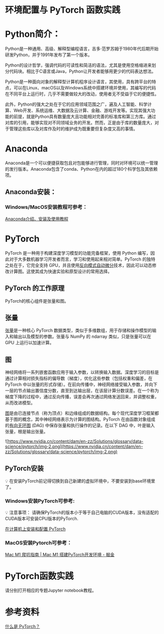 # 环境配置与 PyTorch 函数实践

# Python简介：

Python是一种通用、高级、解释型编程语言，吉多·范罗苏姆于1980年代后期开始研发Python，并于1991年发布了第一个版本。

Python的设计哲学，强调代码的可读性和简洁的语法，尤其是使用空格缩进来划分代码块。相比于C语言或Java，Python让开发者能够用更少的代码表达想法。

Python是一种面向对象的解释型计算机程序设计语言，其使用，具有跨平台的特点，可以在Linux、macOS以及Windows系统中搭建环境并使用，其编写的代码在不同平台上运行时，几乎不需要做较大的改动，使用者无不受益于它的便捷性。

此外，Python的强大之处在于它的应用领域范围之广，遍及人工智能、科学计算、Web开发、系统运维、大数据及云计算、金融、游戏开发等。实现其强大功能的前提，就是Python具有数量庞大且功能相对完善的标准库和第三方库。通过对库的引用，能够实现对不同领域业务的开发。然而，正是由于库的数量庞大，对于管理这些库以及对库作及时的维护成为既重要但复杂度又高的事情。

# Anaconda

Anaconda是一个可以便捷获取包且对包能够进行管理，同时对环境可以统一管理的发行版本。Anaconda包含了conda、Python在内的超过180个科学包及其依赖项。

## Anaconda安装：

### Windows/MacOS安装教程可参考：

[Anaconda介绍、安装及使用教程](https://zhuanlan.zhihu.com/p/32925500)

# PyTorch

PyTorch 是一种用于构建深度学习模型的功能完备框架，使用 Python 编写，因此对于大多数机器学习开发者而言，学习和使用起来相对简单。PyTorch 的独特之处在于，它完全支持 GPU，并且使用[反向模式自动微分](https://justindomke.wordpress.com/2009/03/24/a-simple-explanation-of-reverse-mode-automatic-differentiation/)技术，因此可以动态修改计算图。这使其成为快速实验和原型设计的常用选择。

## **PyTorch 的工作原理**

PyTorch的核心组件是张量和图。

## **张量**

[张量](https://pytorch.org/tutorials/beginner/blitz/tensor_tutorial.html#sphx-glr-beginner-blitz-tensor-tutorial-py)是一种核心 PyTorch 数据类型，类似于多维数组，用于存储和操作模型的输入和输出以及模型的参数。张量与 NumPy 的 ndarray 类似，只是张量可以在 GPU 上运行以加速计算。

## **图**

神经网络将一系列嵌套函数应用于输入参数，以转换输入数据。深度学习的目标是通过计算相对损失指标的偏导数（梯度），优化这些参数（包括权重和偏差，在 PyTorch 中以张量的形式存储）。在前向传播中，神经网络接受输入参数，并向下一层的节点输出置信度分数，直至到达输出层，在该层计算分数误差。在一个称为梯度下降的过程中，通过反向传播，误差会再次通过网络发送回来，并调整权重，从而改进模型。

[图](https://developer.nvidia.com/discover/graph-analytics)是由已连接节点（称为顶点）和边缘组成的数据结构。每个现代深度学习框架都基于图的概念，其中神经网络表示为计算的图结构。PyTorch 在由函数对象组成的[有向无环图](https://pytorch.org/tutorials/beginner/blitz/autograd_tutorial.html#sphx-glr-beginner-blitz-autograd-tutorial-py) (DAG) 中保存张量和执行操作的记录。在以下 DAG 中，叶是输入张量，根是输出张量。

![https://www.nvidia.cn/content/dam/en-zz/Solutions/glossary/data-science/pytorch/img-2.png](https://www.nvidia.cn/content/dam/en-zz/Solutions/glossary/data-science/pytorch/img-2.png)

## PyTorch安装

<aside>
💡 在安装PyTorch前记得切换到自己新建的虚拟环境中，不要安装到base环境里了。

</aside>

### Windows安装PyTorch可参考:

<aside>
💡 注意事项：
请确保PyTorch的版本小于等于自己电脑的CUDA版本，没有适配的CUDA版本可安装CPU版本的PyTorch.

</aside>

[在计算机上安装和配置 PyTorch](https://learn.microsoft.com/zh-cn/windows/ai/windows-ml/tutorials/pytorch-analysis-installation)

### MacOS安装Pytorch可参考：

[Mac M1 爬坑指南 | Mac M1 搭建PyTorch开发环境 - 掘金](https://juejin.cn/post/7199631784061452343)

# PyTorch函数实践

请分别打开相应的专题Jupyter notebook教程。

# 参考资料

[什么是 PyTorch？](https://www.nvidia.cn/glossary/data-science/pytorch/)